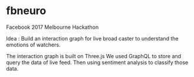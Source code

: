 # fbneuro

Facebook 2017 Melbourne Hackathon

Idea : Build an interaction graph for live broad caster to understand the emotions of watchers.

The interaction graph is built on Three.js
We used GraphQL to store and query the data of live feed. 
Then using sentiment analysis to classify those data.
